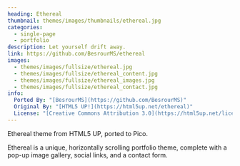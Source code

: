 ```yaml
---
heading: Ethereal
thumbnail: themes/images/thumbnails/ethereal.jpg
categories:
  - single-page
  - portfolio
description: Let yourself drift away.
link: https://github.com/BesrourMS/ethereal
images:
  - themes/images/fullsize/ethereal.jpg
  - themes/images/fullsize/ethereal_content.jpg
  - themes/images/fullsize/ethereal_images.jpg
  - themes/images/fullsize/ethereal_contact.jpg
info:
  Ported By: "[BesrourMS](https://github.com/BesrourMS)"
  Original By: "[HTML5 UP!](https://html5up.net/ethereal)"
  License: "[Creative Commons Attribution 3.0](https://html5up.net/license)"
---
```


Ethereal theme from HTML5 UP, ported to Pico.

Ethereal is a unique, horizontally scrolling portfolio theme, complete with a pop-up image gallery, social links, and a contact form.

